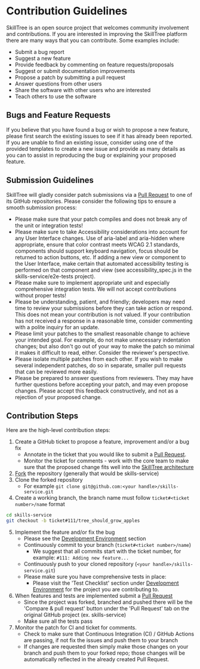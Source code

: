 # Contribution Guidelines

SkillTree is an open source project that welcomes community involvement and contributions. 
If you are interested in improving the SkillTree platform there are many ways that you can contribute. 
Some examples include: 
- Submit a bug report
- Suggest a new feature 
- Provide feedback by commenting on feature requests/proposals
- Suggest or submit documentation improvements
- Propose a patch by submitting a pull request
- Answer questions from other users
- Share the software with other users who are interested
- Teach others to use the software

## Bugs and Feature Requests

If you believe that you have found a bug or wish to propose a new feature, 
please first search the existing issues to see if it has already been reported. 
If you are unable to find an existing issue, consider using one of the provided templates 
to create a new issue and provide as many details as you can to assist in reproducing the bug or explaining your proposed feature.

## Submission Guidelines

SkillTree will gladly consider patch submissions via a [Pull Request](https://help.github.com/en/github/collaborating-with-issues-and-pull-requests/about-pull-requests) to one of its GitHub repositories. 
Please consider the following tips to ensure a smooth submission process:  
- Please make sure that your patch compiles and does not break any of the unit or integration tests!
- Please make sure to take Accessibility considerations into account for any User Interface changes. Use of aria-label and aria-hidden where appropriate, ensure that color contrast meets WCAG 2.1 standards, components should support keyboard navigation, focus should be returned to action buttons, etc. If adding a new view or component to the User Interface, make certain that automated accessibility testing is performed on that component and view (see accessibility_spec.js in the skills-service/e2e-tests project).  
- Please make sure to implement appropriate unit and especially comprehensive integration tests. We will not accept contributions without proper tests!
- Please be understanding, patient, and friendly; developers may need time to review your submissions before they can take action or respond. This does not mean your contribution is not valued. If your contribution has not received a response in a reasonable time, consider commenting with a polite inquiry for an update.
- Please limit your patches to the smallest reasonable change to achieve your intended goal. For example, do not make unnecessary indentation changes; but also don't go out of your way to make the patch so minimal it makes it difficult to read, either. Consider the reviewer's perspective.
- Please isolate multiple patches from each other. If you wish to make several independent patches, do so in separate, smaller pull requests that can be reviewed more easily.
- Please be prepared to answer questions from reviewers. They may have further questions before accepting your patch, and may even propose changes. Please accept this feedback constructively, and not as a rejection of your proposed change.

## Contribution Steps

Here are the high-level contribution steps:
1. Create a GitHub ticket to propose a feature, improvement and/or a bug fix 
   - Annotate in the ticket that you would like to submit a [Pull Request](https://help.github.com/en/github/collaborating-with-issues-and-pull-requests/creating-a-pull-request-from-a-fork). 
   - Monitor the ticket for comments - work with the core team to make sure that the proposed change fits well into the [SkillTree architecture](/contribution/architecture.html)
1. [Fork](https://help.github.com/en/github/collaborating-with-issues-and-pull-requests/about-forks) the repository (generally that would be skills-service)
1. Clone the forked repository
   - For example ``git clone git@github.com:<your handle>/skills-service.git``
1. Create a working branch, the branch name must follow ``ticket#<ticket number>/name`` format
```bash
cd skills-service
git checkout -b ticket#111/tree_should_grow_apples
```
5. Implement the feature and/or fix the bug
   - Please see the [Development Environment](/contribution/devEnv.html) section
   - Continuously commit to your branch (``ticket#<ticket number>/name``)
      - We suggest that all commits start with the ticket number, for example: ``#111: Adding new feature...``
   - Continuously push to your cloned repository (``<your handle>/skills-service.git``)
   - Please make sure you have comprehensive tests in place:
     - Please visit the 'Test Checklist' section under [Development Environment](/contribution/devEnv.html) for the project you are contributing to.
6. When features and tests are implemented submit a [Pull Request](https://help.github.com/en/github/collaborating-with-issues-and-pull-requests/creating-a-pull-request-from-a-fork)
   - Since the project was forked, branched and pushed there will be the 'Compare & pull request' button under the 'Pull Request' tab on the original GitHub project (ex. skills-service)
   - Make sure all the tests pass
7. Monitor the patch for CI and ticket for comments.
   - Check to make sure that Continuous Integration (CI) / GitHub Actions are passing, if not fix the issues and push them to your branch
   - If changes are requested then simply make those changes on your branch and push them to your forked repo; those changes will be automatically reflected in the already created Pull Request.
      
